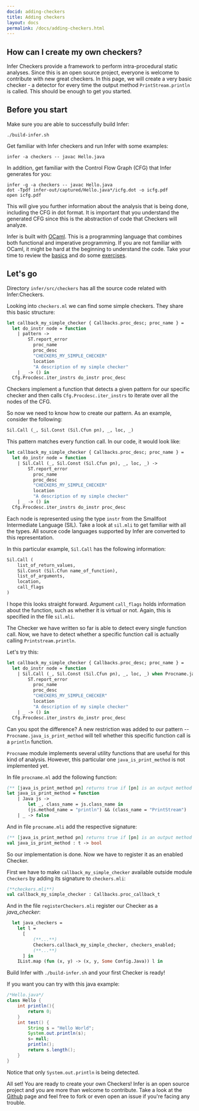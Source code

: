 ```yaml
---
docid: adding-checkers
title: Adding checkers
layout: docs
permalink: /docs/adding-checkers.html
---
```


## How can I create my own checkers?

Infer Checkers provide a framework to perform intra-procedural static analyses.
Since this is an open source project, everyone is welcome to contribute with new great checkers.
In this page, we will create a very basic checker - a detector for every time the output method ```PrintStream.println``` is called.
This should be enough to get you started.

## Before you start

Make sure you are able to successfully build Infer:

```
./build-infer.sh
```

Get familiar with Infer checkers and run Infer with some examples:

```
infer -a checkers -- javac Hello.java
```

In addition, get familiar with the Control Flow Graph (CFG) that Infer generates for you:

```
infer -g -a checkers -- javac Hello.java
dot -Tpdf infer-out/captured/Hello.java*/icfg.dot -o icfg.pdf
open icfg.pdf
```
This will give you further information about the analysis that is being done, including the CFG in dot format.
It is important that you understand the generated CFG since this is the abstraction of code that Checkers will analyze.

Infer is built with [OCaml](https://ocaml.org).
This is a programming language that combines both functional and imperative programming.
If you are not familiar with OCaml, it might be hard at the beginning to understand the code.
Take your time to review the [basics](https://ocaml.org/learn/tutorials/basics.html) and do some [exercises](https://ocaml.org/learn/tutorials/99problems.html).


## Let's go

Directory ```infer/src/checkers``` has all the source code related with Infer:Checkers.

Looking into ```checkers.ml``` we can find some simple checkers.
They share this basic structure:

```ocaml
let callback_my_simple_checker { Callbacks.proc_desc; proc_name } =
  let do_instr node = function
    | pattern ->
        ST.report_error
          proc_name
          proc_desc
          "CHECKERS_MY_SIMPLE_CHECKER"
          location
          "A description of my simple checker"
    | _ -> () in
  Cfg.Procdesc.iter_instrs do_instr proc_desc

```

Checkers implement a function that detects a given pattern for our specific checker and then calls ```Cfg.Procdesc.iter_instrs``` to iterate over all the nodes of the CFG.

So now we need to know how to create our pattern.
As an example, consider the following:

```ocaml
Sil.Call (_, Sil.Const (Sil.Cfun pn), _, loc, _)
```

This pattern matches every function call. In our code, it would look like:

```ocaml
let callback_my_simple_checker { Callbacks.proc_desc; proc_name } =
  let do_instr node = function
    | Sil.Call (_, Sil.Const (Sil.Cfun pn), _, loc, _) ->
        ST.report_error
          proc_name
          proc_desc
          "CHECKERS_MY_SIMPLE_CHECKER"
          location
          "A description of my simple checker"
    | _ -> () in
  Cfg.Procdesc.iter_instrs do_instr proc_desc

```

Each node is represented using the type ```instr``` from the Smallfoot Intermediate Language (SIL). Take a look at ```sil.mli``` to get familiar with all the types. All source code languages supported by Infer are converted to this representation.

In this particular example, `Sil.Call` has the following information:

```ocaml
Sil.Call (
	list_of_return_values,
	Sil.Const (Sil.Cfun name_of_function),
	list_of_arguments,
	location,
	call_flags
)
```

I hope this looks straight forward. Argument ```call_flags``` holds information about the function, such as whether it is virtual or not. Again, this is specified in the file ```sil.mli```.

The Checker we have written so far is able to detect every single function call. Now, we have to detect whether a specific function call is actually calling ```Printstream.println```.

Let's try this:

```ocaml
let callback_my_simple_checker { Callbacks.proc_desc; proc_name } =
  let do_instr node = function
    | Sil.Call (_, Sil.Const (Sil.Cfun pn), _, loc, _) when Procname.java_is_print_method pn->
        ST.report_error
          proc_name
          proc_desc
          "CHECKERS_MY_SIMPLE_CHECKER"
          location
          "A description of my simple checker"
    | _ -> () in
  Cfg.Procdesc.iter_instrs do_instr proc_desc

```

Can you spot the difference? A new restriction was added to our pattern -- ```Procname.java_is_print_method``` will tell whether this specific function call is a ```println``` function.

```Procname``` module implements several utility functions that are useful for this kind of analysis. However, this particular one ```java_is_print_method``` is not implemented yet.

In file ```procname.ml``` add the following function:

```ocaml
(** [java_is_print_method pn] returns true if [pn] is an output method **)
let java_is_print_method = function
	| Java js ->
		let _, class_name = js.class_name in
		(js.method_name = "println") && (class_name = "PrintStream")
	| _ -> false
```

And in file ```procname.mli``` add the respective signature:

```ocaml
(** [java_is_print_method pn] returns true if [pn] is an output method **)
val java_is_print_method : t -> bool
```

So our implementation is done.
Now we have to register it as an enabled Checker.

First we have to make ```callback_my_simple_checker``` available outside module ```Checkers``` by adding its signature to ```checkers.mli```:

```ocaml
(**checkers.mli**)
val callback_my_simple_checker : Callbacks.proc_callback_t
```

And in the file ```registerCheckers.mli``` register our Checker as a _java\_checker_:

```ocaml
  let java_checkers =
    let l =
      [
		  (**...**)
		  Checkers.callback_my_simple_checker, checkers_enabled;
		  (**...**)
      ] in
    IList.map (fun (x, y) -> (x, y, Some Config.Java)) l in

```

Build Infer with ```./build-infer.sh``` and your first Checker is ready!

If you want you can try with this java example:

```java
/*Hello.java*/
class Hello {
	int println(){
		return 0;
	}
	int test() {
		String s = "Hello World";
		System.out.println(s);
		s= null;
		println();
		return s.length();
	}
}
```

Notice that only ```System.out.println``` is being detected.

All set! You are ready to create your own Checkers!
Infer is an open source project and you are more than welcome to contribute. Take a look at the  [Github](https://github.com/facebook/infer/) page and feel free to fork or even open an issue if you're facing any trouble.

